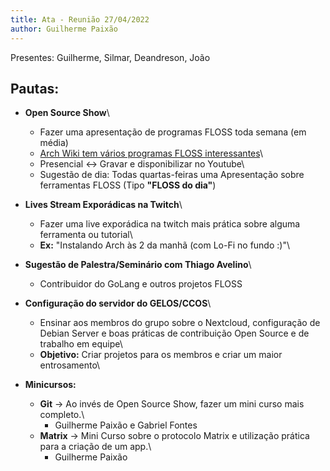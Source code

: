 ```yaml
---
title: Ata - Reunião 27/04/2022
author: Guilherme Paixão
---
```


Presentes: Guilherme, Silmar, Deandreson, João

## Pautas:

- **Open Source Show**\\
    -  Fazer uma apresentação de programas FLOSS toda semana (em média)
    -  [Arch Wiki tem vários programas FLOSS interessantes](https://wiki.archlinux.org/title/List_of_applications)\\
    -  Presencial <-> Gravar e disponibilizar no Youtube\\
    -  Sugestão de dia: Todas quartas-feiras uma Apresentação sobre ferramentas FLOSS (Tipo **"FLOSS do dia"**)

- **Lives Stream Exporádicas na Twitch**\\
    - Fazer uma live exporádica na twitch mais prática sobre alguma ferramenta ou tutorial\\
    - **Ex:** "Instalando Arch às 2 da manhã (com Lo-Fi no fundo :)"\\

- **Sugestão de Palestra/Seminário com Thiago Avelino**\\
    - Contribuidor do GoLang e outros projetos FLOSS

- **Configuração do servidor do GELOS/CCOS**\\
    - Ensinar aos membros do grupo sobre o Nextcloud, configuração de Debian Server e boas práticas de contribuição Open Source e de trabalho em equipe\\
    - **Objetivo:** Criar projetos para os membros e criar um maior entrosamento\\

- **Minicursos:**
    - **Git** -> Ao invés de Open Source Show, fazer um mini curso mais completo.\\
        - Guilherme Paixão e Gabriel Fontes
    -  **Matrix** -> Mini Curso sobre o protocolo Matrix e utilização prática para a criação de um app.\\
        -  Guilherme Paixão
